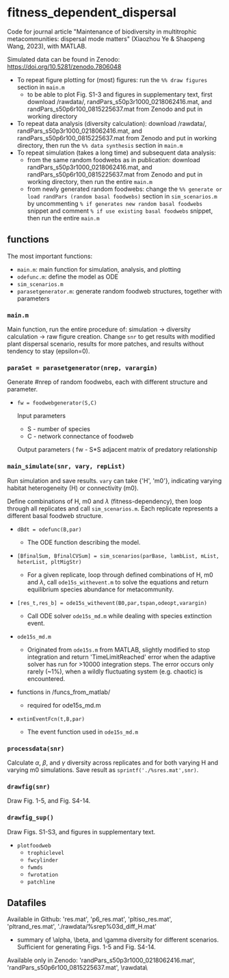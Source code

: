 # fitness_dependent_dispersal

Code for journal article "Maintenance of biodiversity in multitrophic metacommunities: dispersal mode matters" (Xiaozhou Ye &amp; Shaopeng Wang, 2023), with MATLAB.

Simulated data can be found in Zenodo: https://doi.org/10.5281/zenodo.7806048

* To repeat figure plotting for (most) figures: run the `%% draw figures` section in `main.m`
  * to be able to plot Fig. S1-3 and figures in supplementary text, first download /rawdata/, randPars_s50p3r1000_0218062416.mat, and randPars_s50p6r100_0815225637.mat from Zenodo and put in working directory
* To repeat data analysis (diversity calculation): download /rawdata/, randPars_s50p3r1000_0218062416.mat, and randPars_s50p6r100_0815225637.mat from Zenodo and put in working directory, then run the `%% data synthesis` section in `main.m`
* To repeat simulation (takes a long time) and subsequent data analysis:
  * from the same random foodwebs as in publication: download randPars_s50p3r1000_0218062416.mat, and randPars_s50p6r100_0815225637.mat from Zenodo and put in working directory, then run the entire `main.m`
  * from newly generated random foodwebs: change the `%% generate or load randPars (random basal foodwebs)` section in `sim_scenarios.m` by uncommenting `% if generates new random basal foodwebs` snippet and comment `% if use existing basal foodwebs` snippet, then run the entire `main.m`

## functions

The most important functions:
* `main.m`: main function for simulation, analysis, and plotting
* `odefunc.m`: define the model as ODE
* `sim_scenarios.m`
* `parasetgenerator.m`: generate random foodweb structures, together with parameters

### `main.m`

Main function, run the entire procedure of: simulation -> diversity calculation -> raw figure creation. Change `snr` to get results with modified plant dispersal scenario, results for more patches, and results without tendency to stay (epsilon=0).

### `paraSet = parasetgenerator(nrep, varargin)`

Generate #nrep of random foodwebs, each with different structure and parameter.

* `fw = foodwebgenerator(S,C)`

  Input parameters
  * S - number of species
  * C - network connectance of foodweb

  Output parameters
  ( fw - S*S adjacent matrix of predatory relationship

### `main_simulate(snr, vary, repList)`

Run simulation and save results. `vary` can take {'H', 'm0'}, indicating varying habitat heterogeneity (H) or connectivity (m0).

Define combinations of H, m0 and $\lambda$ (fitness-dependency), then loop through all replicates and call `sim_scenarios.m`. Each replicate represents a different basal foodweb structure. 

* `dBdt = odefunc(B,par)`

  * The ODE function describing the model.

* `[BfinalSum, BfinalCVSum] = sim_scenarios(parBase, lambList, mList, heterList, pltMigStr)`

  * For a given replicate, loop through defined combinations of H, m0 and $\lambda$, call `ode15s_withevent.m` to solve the equations and return equilibrium species abundance for metacommunity.

* `[res_t,res_b] = ode15s_withevent(B0,par,tspan,odeopt,varargin)`

  * Call ODE solver `ode15s_md.m` while dealing with species extinction event.

* `ode15s_md.m`

  * Originated from `ode15s.m` from MATLAB, slightly modified to stop integration and return 'TimeLimitReached' error when the adaptive solver has run for >10000 integration steps. The error occurs only rarely (~1%), when a wildly fluctuating system (e.g. chaotic) is encountered.
 
* functions in /funcs_from_matlab/
  * required for ode15s_md.m

* `extinEventFcn(t,B,par)`

  * The event function used in `ode15s_md.m`

### `processdata(snr)`

Calculate $\alpha$, $\beta$, and $\gamma$ diversity across replicates and for both varying H and varying m0 simulations. Save result as `sprintf('./%sres.mat',snr)`. 

### `drawfig(snr)`

Draw Fig. 1-5, and Fig. S4-14.

### `drawfig_sup()`

Draw Figs. S1-S3, and figures in supplementary text. 

* `plotfoodweb`
  * `trophiclevel`
  * `fwcylinder`
  * `fwmds`
  * `fwrotation`
  * `patchline`

## Datafiles

Available in Github: 'res.mat', 'p6_res.mat', 'pltiso_res.mat', 'pltrand_res.mat', './rawdata/%srep%03d_diff_H.mat'
* summary of \alpha, \beta, and \gamma diversity for different scenarios. Sufficient for generating Figs. 1-5 and Fig. S4-14.

Available only in Zenodo: 'randPars_s50p3r1000_0218062416.mat', 'randPars_s50p6r100_0815225637.mat', \rawdata\
